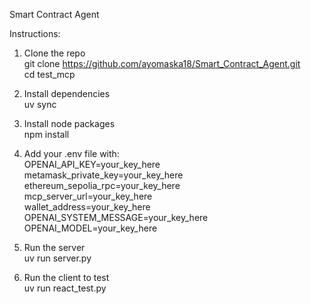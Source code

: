 Smart Contract Agent

Instructions:

1. Clone the repo <br/>
   git clone https://github.com/ayomaska18/Smart_Contract_Agent.git <br/>
   cd test_mcp

2. Install dependencies <br/>
   uv sync

3. Install node packages <br/>
   npm install

4. Add your .env file with: <br/>
   OPENAI_API_KEY=your_key_here <br/>
   metamask_private_key=your_key_here <br/>
   ethereum_sepolia_rpc=your_key_here <br/>
   mcp_server_url=your_key_here <br/>
   wallet_address=your_key_here <br/>
   OPENAI_SYSTEM_MESSAGE=your_key_here <br/>
   OPENAI_MODEL=your_key_here <br/>

5. Run the server <br/>
   uv run server.py

6. Run the client to test <br/>
   uv run react_test.py
